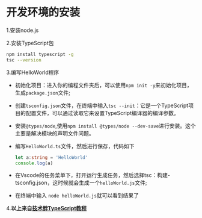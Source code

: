 # 开发环境的安装

1.安装node.js

2.安装TypeScript包

```bash
npm install typescript -g
tsc --version
```

3.编写HelloWorld程序

* 初始化项目：进入你的编程文件夹后，可以使用`npm init -y`来初始化项目，生成`package.json`文件;
* 创建`tsconfig.json`文件，在终端中输入`tsc --init`：它是一个TypeScript项目的配置文件，可以通过读取它来设置TypeScript编译器的编译参数。
* 安装`@types/node`,使用`npm install @types/node --dev-save`进行安装。这个主要是解决模块的声明文件问题。
* 编写`HelloWorld.ts`文件，然后进行保存，代码如下

  ```typescript
  let a:string = 'HelloWorld'
  console.log(a)
  ```

* 在Vscode的任务菜单下，打开运行生成任务，然后选择tsc：构建-tsconfig.json，这时候就会生成一个`helloWorld.js`文件;
* 在终端中输入 `node helloWorld.js`就可以看到结果了

4.**以上来自[技术胖TypeScript教程](https://jspang.com/posts/2018/06/27/typesript.html)**

